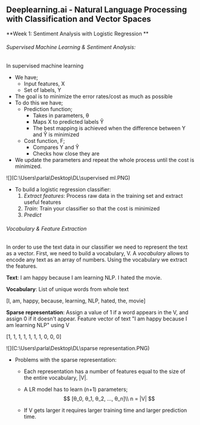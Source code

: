 ## Deeplearning.ai - Natural Language Processing with Classification and Vector Spaces



**Week 1: Sentiment Analysis with Logistic Regression **

###### Supervised Machine Learning & Sentiment Analysis:

In supervised machine learning

- We have; 
  - Input features, X
  - Set of labels, Y
- The goal is to minimize the error rates/cost as much as possible
- To do this we have;
  - Prediction function;
    - Takes in parameters, θ
    - Maps X to predicted labels Ŷ
    - The best mapping is achieved when the difference between Y and Ŷ is minimized
  - Cost function, F;
    - Compares Y and Ŷ
    - Checks how close they are
- We update the parameters and repeat the whole process until the cost is minimized.

![](C:\Users\parla\Desktop\DL\supervised ml.PNG)

- To build a logistic regression classifier:
  1. *Extract features*: Process raw data in the training set and extract useful features
  2. *Train*: Train your classifier so that the cost is minimized
  3. *Predict*

###### Vocabulary & Feature Extraction

In order to use the text data in our classifier we need to represent the text as a vector. First, we need to build a vocabulary, V. A *vocabulary* allows to encode any text as an array of numbers. Using the vocabulary we extract the features.

**Text**: I am happy because I am learning NLP. I hated the movie.

**Vocabulary**: List of unique words from whole text

[I, am, happy, because, learning, NLP, hated, the, movie]

**Sparse representation**: Assign a value of 1 if a word appears in the V, and assign 0 if it doesn't appear. Feature vector of text "I am happy because I am learning NLP" using V 

[1, 1, 1, 1, 1, 1, 1, 0, 0, 0]

![](C:\Users\parla\Desktop\DL\sparse representation.PNG)

- Problems with the sparse representation:

  - Each representation has a number of features equal to the size of the entire vocabulary, |V|.

  - A LR model has to learn (n+1) parameters; 
    $$
    [θ_0, θ_1, θ_2, ..., θ_n]\\
    n = |V|
    $$

  - If V gets larger it requires larger training time and larger prediction time.